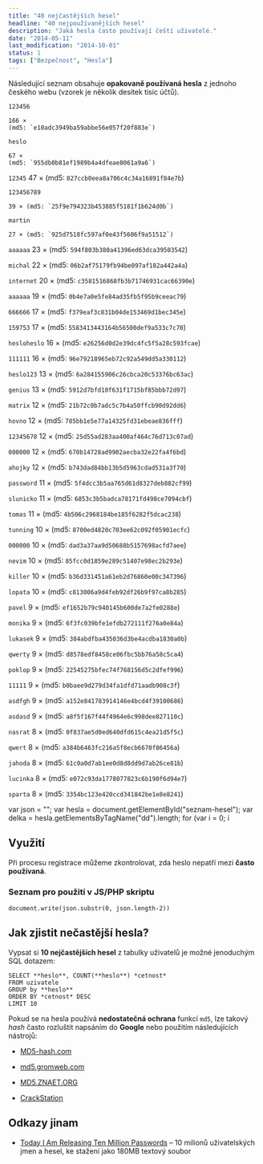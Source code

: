 ```yaml
---
title: "40 nejčastějších hesel"
headline: "40 nejpoužívanějších hesel"
description: "Jaká hesla často používají čeští uživatelé."
date: "2014-05-11"
last_modification: "2014-10-01"
status: 1
tags: ["Bezpečnost", "Hesla"]
---
```


Následující seznam obsahuje **opakovaně používaná hesla** z jednoho českého webu (vzorek je několik desítek tisíc účtů).

  `123456`
  
    166 ×
    (md5: `e10adc3949ba59abbe56e057f20f883e`)

  `heslo`
  
    67 ×
    (md5: `955db0b81ef1989b4a4dfeae8061a9a6`)

  `12345`
  47 × (md5: `827ccb0eea8a706c4c34a16891f84e7b`)
  
  `123456789`
  
    39 × (md5: `25f9e794323b453885f5181f1b624d0b`)

  `martin`
  
    27 × (md5: `925d7518fc597af0e43f5606f9a51512`)

  `aaaaaa`
  23 × (md5: `594f803b380a41396ed63dca39503542`)
  
  `michal`
  22 × (md5: `06b2af75179fb94be097af182a442a4a`)
  
  `internet`
  20 × (md5: `c3581516868fb3b71746931cac66390e`)
  
  `aaaaaa`
  19 × (md5: `0b4e7a0e5fe84ad35fb5f95b9ceeac79`)
  
  `666666`
  17 × (md5: `f379eaf3c831b04de153469d1bec345e`)
  
  `159753`
  17 × (md5: `5583413443164b56500def9a533c7c70`)
  
  `hesloheslo`
  16 × (md5: `e26256d0d2e39dc4fc5f5a28c593fcae`)
  
  `111111`
  16 × (md5: `96e79218965eb72c92a549dd5a330112`)
  
  `heslo123`
  13 × (md5: `6a284155906c26cbca20c53376bc63ac`)
  
  `genius`
  13 × (md5: `5912d7bfd10f631f1715bf85bbb72d97`)
  
  `matrix`
  12 × (md5: `21b72c0b7adc5c7b4a50ffcb90d92dd6`)
  
  `hovno`
  12 × (md5: `785bb1e5e77a14325fd31ebeae836fff`)

  `12345678`
  12 × (md5: `25d55ad283aa400af464c76d713c07ad`)

  `000000`
  12 × (md5: `670b14728ad9902aecba32e22fa4f6bd`)

  `ahojky`
  12 × (md5: `b743dad84bb13b5d5963cdad531a3f70`)

  `password`
  11 × (md5: `5f4dcc3b5aa765d61d8327deb882cf99`)

  `slunicko`
  11 × (md5: `6853c3b5badca78171fd498ce7094cbf`)

  `tomas`
  11 × (md5: `4b506c2968184be185f6282f5dcac238`)  
  
  `tunning`
  10 × (md5: `8700ed4820c703ee62c092f05901ecfc`)  

  `000000`
  10 × (md5: `dad3a37aa9d50688b5157698acfd7aee`)  

  `nevim`
  10 × (md5: `85fcc0d1859e289c51407e98ec2b293e`)  

  `killer`
  10 × (md5: `b36d331451a61eb2d76860e00c347396`)  

  `lopata`
  10 × (md5: `c813006a9d4feb92df26b9f97ca8b285`)  

  `pavel`
  9 × (md5: `ef1652b79c940145b600de7a2fe0288e`)    
  
  `monika`
  9 × (md5: `6f3fc039bfe1efdb272111f276a0e84a`)    

  `lukasek`
  9 × (md5: `384abdfba435036d3be4acdba1830a0b`)    

  `qwerty`
  9 × (md5: `d8578edf8458ce06fbc5bb76a58c5ca4`)    

  `poklop`
  9 × (md5: `22545275bfec74f768156d5c2dfef996`)    

  `11111`
  9 × (md5: `b0baee9d279d34fa1dfd71aadb908c3f`)    

  `asdfgh`
  9 × (md5: `a152e841783914146e4bcd4f39100686`)      
  
  `asdasd`
  9 × (md5: `a8f5f167f44f4964e6c998dee827110c`)      

  `nasrat`
  8 × (md5: `0f837ae5d0ed640dfd615c4ea21d5f5c`)      

  `qwert`
  8 × (md5: `a384b6463fc216a5f8ecb6670f86456a`)      

  `jahoda`
  8 × (md5: `61c0a0d7ab1ee0d8d8dd9d7ab26ce81b`)      

  `lucinka`
  8 × (md5: `e072c93da1778077823c6b190f6d94e7`)      

  `sparta`
  8 × (md5: `3354bc123e420ccd341842be1e8e8241`)        

  var json = "";
  var hesla = document.getElementById("seznam-hesel");
  var delka = hesla.getElementsByTagName("dd").length;
  for (var i = 0; i 

## Využití

Při procesu registrace můžeme zkontrolovat, zda heslo nepatří mezi **často používaná**.

### Seznam pro použití v JS/PHP skriptu

```
document.write(json.substr(0, json.length-2))
```

## Jak zjistit nečastější hesla?

Vypsat si **10 nejčastějších hesel** z tabulky uživatelů je možné jenoduchým SQL dotazem:

```
SELECT **heslo**, COUNT(**heslo**) *cetnost*
FROM uzivatele
GROUP by **heslo**
ORDER BY *cetnost* DESC
LIMIT 10
```

Pokud se na hesla používá **nedostatečná ochrana** funkcí `md5`, lze takový *hash* často rozluštit napsáním do **Google** nebo použitím následujících nástrojů:

  - [MD5-hash.com](http://www.md5-hash.com/)

  - [md5.gromweb.com](http://md5.gromweb.com/)

  - [MD5.ZNAET.ORG](http://md5.znaet.org)

  - [CrackStation](https://crackstation.net/)

## Odkazy jinam

  - [Today I Am Releasing Ten Million Passwords](https://xato.net/passwords/ten-million-passwords/) – 10 milionů uživatelských jmen a hesel, ke stažení jako 180MB textový soubor